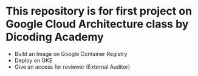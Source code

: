 # This repository is for first project on Google Cloud Architecture class by Dicoding Academy
- Build an Image on Google Container Registry
- Deploy on GKE
- Give an access for reviewer (External Auditor)
